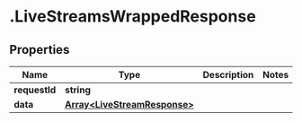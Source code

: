 # .LiveStreamsWrappedResponse

## Properties

| Name         | Type          | Description   | Notes         |
| ------------ | ------------- | ------------- | ------------- |
| **requestId** | **string** |  |  |
| **data** | [**Array&lt;LiveStreamResponse&gt;**](LiveStreamResponse.md) |  |  |


